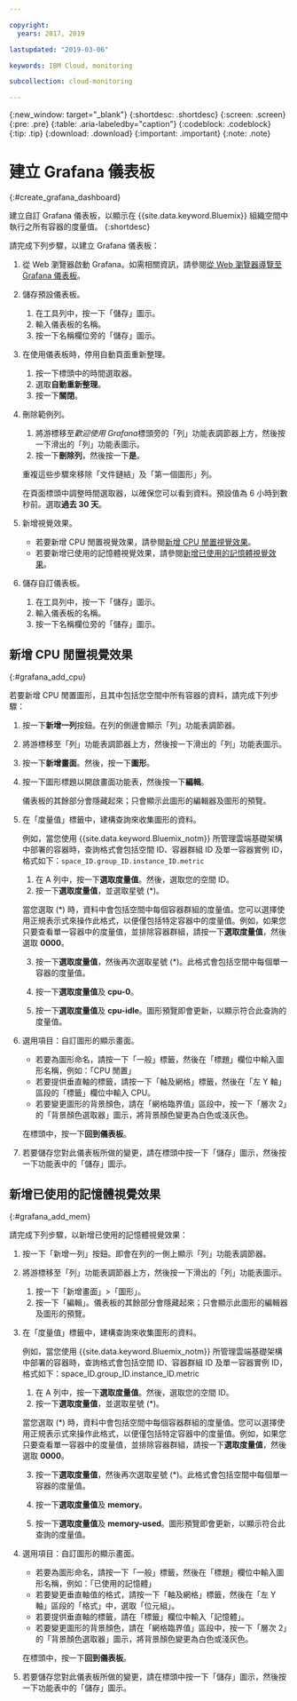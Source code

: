 ```yaml
---

copyright:
  years: 2017, 2019

lastupdated: "2019-03-06"

keywords: IBM Cloud, monitoring

subcollection: cloud-monitoring

---
```


{:new_window: target="_blank"}
{:shortdesc: .shortdesc}
{:screen: .screen}
{:pre: .pre}
{:table: .aria-labeledby="caption"}
{:codeblock: .codeblock}
{:tip: .tip}
{:download: .download}
{:important: .important}
{:note: .note}


# 建立 Grafana 儀表板
{:#create_grafana_dashboard}

建立自訂 Grafana 儀表板，以顯示在 {{site.data.keyword.Bluemix}} 組織空間中執行之所有容器的度量值。
{:shortdesc}

請完成下列步驟，以建立 Grafana 儀表板：

1. 從 Web 瀏覽器啟動 Grafana。如需相關資訊，請參閱[從 Web 瀏覽器導覽至 Grafana 儀表板](/docs/services/cloud-monitoring/grafana/navigating_grafana.html#launch_grafana_from_browser)。

2. 儲存預設儀表板。

    1. 在工具列中，按一下「儲存」圖示。
    2. 輸入儀表板的名稱。
    3. 按一下名稱欄位旁的「儲存」圖示。
   
3. 在使用儀表板時，停用自動頁面重新整理。 

    1. 按一下標頭中的時間選取器。
    2. 選取**自動重新整理**。
    3. 按一下**關閉**。
 
 5. 刪除範例列。
 
     1. 將游標移至*歡迎使用 Grafana*標頭旁的「列」功能表調節器上方，然後按一下滑出的「列」功能表圖示。
     2. 按一下**刪除列**，然後按一下**是**。
     
     重複這些步驟來移除「文件鏈結」及「第一個圖形」列。 
     
     在頁面標頭中調整時間選取器，以確保您可以看到資料。預設值為 6 小時到數秒前。選取**過去 30 天**。
     
6. 新增視覺效果。

    * 若要新增 CPU 閒置視覺效果，請參閱[新增 CPU 閒置視覺效果](/docs/services/cloud-monitoring/grafana/create_grafana_dashboard.html#grafana_add_cpu)。
    * 若要新增已使用的記憶體視覺效果，請參閱[新增已使用的記憶體視覺效果](/docs/services/cloud-monitoring/grafana/create_grafana_dashboard.html#grafana_add_mem)。
        
7. 儲存自訂儀表板。

    1. 在工具列中，按一下「儲存」圖示。
    2. 輸入儀表板的名稱。
    3. 按一下名稱欄位旁的「儲存」圖示。
    

## 新增 CPU 閒置視覺效果
{:#grafana_add_cpu}

若要新增 CPU 閒置圖形，且其中包括您空間中所有容器的資料，請完成下列步驟：

1. 按一下**新增一列**按鈕。在列的側邊會顯示「列」功能表調節器。
    
2. 將游標移至「列」功能表調節器上方，然後按一下滑出的「列」功能表圖示。

3. 按一下**新增畫面**。然後，按一下**圖形**。

4. 按一下圖形標題以開啟畫面功能表，然後按一下**編輯**。 

    儀表板的其餘部分會隱藏起來；只會顯示此圖形的編輯器及圖形的預覽。
    
5. 在「度量值」標籤中，建構查詢來收集圖形的資料。 

    例如，當您使用 {{site.data.keyword.Bluemix_notm}} 所管理雲端基礎架構中部署的容器時，查詢格式會包括空間 ID、容器群組 ID 及單一容器實例 ID，格式如下：`space_ID.group_ID.instance_ID.metric`
        
    1. 在 A 列中，按一下**選取度量值**。然後，選取您的空間 ID。
    2. 按一下**選取度量值**，並選取星號 (\*)。
    
    當您選取 (\*) 時，資料中會包括空間中每個容器群組的度量值。您可以選擇使用正規表示式來操作此格式，以便僅包括特定容器中的度量值。例如，如果您只要查看單一容器中的度量值，並排除容器群組，請按一下**選取度量值**，然後選取 **0000**。
        
    3. 按一下**選取度量值**，然後再次選取星號 (\*)。此格式會包括空間中每個單一容器的度量值。
        
    4. 按一下**選取度量值**及 **cpu-0**。
        
    5. 按一下**選取度量值**及 **cpu-idle**。圖形預覽即會更新，以顯示符合此查詢的度量值。
    
6. 選用項目：自訂圖形的顯示畫面。
    
    * 若要為圖形命名，請按一下「一般」標籤，然後在「標題」欄位中輸入圖形名稱，例如：「CPU 閒置」
    * 若要提供垂直軸的標籤，請按一下「軸及網格」標籤，然後在「左 Y 軸」區段的「標籤」欄位中輸入 CPU。
    * 若要變更圖形的背景顏色，請在「網格臨界值」區段中，按一下「層次 2」的「背景顏色選取器」圖示，將背景顏色變更為白色或淺灰色。
    
    在標頭中，按一下**回到儀表板**。
    
7. 若要儲存您對此儀表板所做的變更，請在標頭中按一下「儲存」圖示，然後按一下功能表中的「儲存」圖示。


## 新增已使用的記憶體視覺效果
{:#grafana_add_mem}

請完成下列步驟，以新增已使用的記憶體視覺效果：

1. 按一下「新增一列」按鈕。即會在列的一側上顯示「列」功能表調節器。
   
2. 將游標移至「列」功能表調節器上方，然後按一下滑出的「列」功能表圖示。

    1. 按一下「新增畫面」>「圖形」。
    2. 按一下「編輯」。儀表板的其餘部分會隱藏起來；只會顯示此圖形的編輯器及圖形的預覽。
    
3. 在「度量值」標籤中，建構查詢來收集圖形的資料。 

    例如，當您使用 {{site.data.keyword.Bluemix_notm}} 所管理雲端基礎架構中部署的容器時，查詢格式會包括空間 ID、容器群組 ID 及單一容器實例 ID，格式如下：space_ID.group_ID.instance_ID.metric
        
    1. 在 A 列中，按一下**選取度量值**。然後，選取您的空間 ID。
    2. 按一下**選取度量值**，並選取星號 (\*)。
    
    當您選取 (\*) 時，資料中會包括空間中每個容器群組的度量值。您可以選擇使用正規表示式來操作此格式，以便僅包括特定容器中的度量值。例如，如果您只要查看單一容器中的度量值，並排除容器群組，請按一下**選取度量值**，然後選取 **0000**。
    
    3. 按一下**選取度量值**，然後再次選取星號 (\*)。此格式會包括空間中每個單一容器的度量值。
        
    4. 按一下**選取度量值**及 **memory**。
        
    5. 按一下**選取度量值**及 **memory-used**。圖形預覽即會更新，以顯示符合此查詢的度量值。
    
6. 選用項目：自訂圖形的顯示畫面。
    
    * 若要為圖形命名，請按一下「一般」標籤，然後在「標題」欄位中輸入圖形名稱，例如：「已使用的記憶體」
    *  若要變更垂直軸值的格式，請按一下「軸及網格」標籤，然後在「左 Y 軸」區段的「格式」中，選取「位元組」。
    * 若要提供垂直軸的標籤，請在「標籤」欄位中輸入「記憶體」。
    * 若要變更圖形的背景顏色，請在「網格臨界值」區段中，按一下「層次 2」的「背景顏色選取器」圖示，將背景顏色變更為白色或淺灰色。
    
    在標頭中，按一下**回到儀表板**。

7. 若要儲存您對此儀表板所做的變更，請在標頭中按一下「儲存」圖示，然後按一下功能表中的「儲存」圖示。

